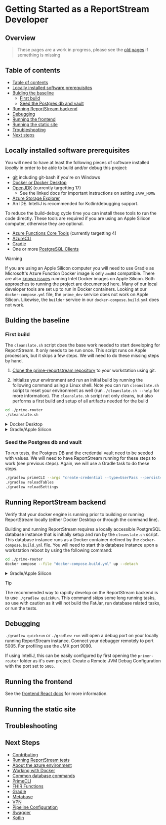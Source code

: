 # Getting Started as a ReportStream Developer

## Overview

> These pages are a work in progress, please see the [old pages](../docs-deprecated/getting-started/) if something is missing

## Table of contents
- [Table of contents](#table-of-contents)
- [Locally installed software prerequisites](#locally-installed-software-prerequisites)
- [Bulding the baseline](#bulding-the-baseline)
    * [First build](#first-build)
    * [Seed the Postgres db and vault](#seed-the-postgres-db-and-vault)
- [Running ReportStream backend](#running-reportstream-backend)
- [Debugging](#debugging)
- [Running the frontend](#running-the-frontend)
- [Running the static site](#running-the-static-site)
- [Troubleshooting](#troubleshooting)
- [Next steps](#next-steps)

## Locally installed software prerequisites

You will need to have at least the following pieces of software installed _locally_ in order to be able to build and/or debug this project:

* [git](./install-git.md) including git-bash if you're on Windows
* [Docker or Docker Desktop](https://docs.docker.com/get-docker/)
* [OpenJDK](./install-openjdk.md) (currently targetting 17)
    * See the linked docs for important instructions on setting `JAVA_HOME`
* [Azure Storage Explorer](https://docs.microsoft.com/en-us/azure/vs-azure-tools-storage-manage-with-storage-explorer)
* An IDE. IntelliJ is recommended for Kotlin/debugging support. 

To reduce the build-debug cycle time you can install these tools to run the code directly. These tools are required if you are using an Apple Silicon computer, otherwise they are optional.
* [Azure Functions Core Tools](../docs-deprecated/getting-started/install-afct.md) (currently targetting 4)
* [AzureCLI](../docs-deprecated/getting-started/install-azurecli.md)
* [Gradle](../docs-deprecated/getting-started/install-gradle.md)
* One or more [PostgreSQL Clients](../docs-deprecated/getting-started/psql-clients.md)

> [!Warning]
> If you are using an Apple Silicon computer you will need to use Gradle as Microsoft's Azure Function Docker image is only `amd64` compatible. There are also [known issues](https://docs.docker.com/desktop/mac/apple-silicon/#known-issues) running Intel Docker images on Apple Silicon. Both approaches to running the project are documented here. 
> Many of our local developer tools are set up to run in Docker containers. Looking at our `docker-compose.yml` file, the `prime_dev` service does not work on Apple Silicon. Likewise, the `builder` service in our `docker-compose.build.yml` does not work.

## Bulding the baseline

### First build

The `cleanslate.sh` script does the base work needed to start developing for ReportStream. It only needs to be run once. This script runs on Apple processors, but it skips a few steps. We will need to do these missing steps by hand.

1. [Clone the prime-reportstream repository](https://docs.github.com/en/github/creating-cloning-and-archiving-repositories/cloning-a-repository-from-github/cloning-a-repository) to your workstation using git.

1. Initialize your environment and run an initial build by running the following command using a Linux shell.
   Note you can run `cleanslate.sh` script to reset your environment as well (run `./cleanslate.sh --help` for more
   information). The `cleanslate.sh` script not only cleans, but also performs a first build and setup of all artifacts
   needed for the build

```bash
cd ./prime-router
./cleanslate.sh
```

<details>
  <summary>Docker Desktop</summary>
* If you are using Docker Desktop, verify that it is running prior to building or running ReportStream locally.
</details>

<details>
  <summary>Gradle/Apple Silicon</summary>

#### Run cleanslate.sh

```bash
# build the project
./cleanslate.sh --verbose
# ...

# Check that a Postgres instance is running
docker ps
# CONTAINER ID   IMAGE         COMMAND                  CREATED          STATUS          PORTS                    NAMES
# 2962fb214203   postgres:11   "docker-entrypoint.s…"   57 minutes ago   Up 57 minutes   0.0.0.0:5432->5432/tcp   prime-router_postgresql_1
```

#### Run support services

ReportStream depends on set of services to be up before running the main Azure service. The `cleanslate.sh` script
starts a Postgres database but skips starting a few more that are otherwise started by default when `cleanslate.sh`
start is run on a non-Apple processor:

- Azurite - a simulator of Azure storage
- Vault - a secret store
- SFTP - an SFTP server
- soap-webservice - SOAP web service emulator

```bash
docker compose -f docker-compose.build.yml up --detach
```

Additionally, to ensure that Vault is running and the credentials are stored correctly, run the following (which is
normally covered by `cleanslate.sh` on non-Apple processors):

```bash
docker compose up --detach vault 1>/dev/null 2>/dev/null
```

You can take down these services by running `./gradlew composeDown` or `docker compose down` command.
For now, leave these services running and open up a new terminal session.
</details>

### Seed the Postgres db and vault

To run tests, the Postgres DB and the credential vault need to be seeded with values.
We will need to have ReportStream running for these steps to work (see previous steps).
Again, we will use a Gradle task to do these steps.

```bash
./gradlew primeCLI --args "create-credential --type=UserPass --persist=DEFAULT-SFTP --user foo --pass pass"
./gradlew reloadTables
./gradlew reloadSettings
```

## Running ReportStream backend

Verify that your docker engine is running prior to building or running ReportStream locally (either Docker Desktop or through the command line).

Building and running ReportStream requires a locally accessible PostgreSQL database instance that is initially setup and run by the `cleanslate.sh` script. This database instance runs as a Docker container defined by the `docker-compose.build.yml` file. You will need to start this database instance upon a workstation reboot by using the following command:

```bash
cd ./prime-router
docker compose --file "docker-compose.build.yml" up --detach
```

<details>
  <summary>Gradle/Apple Silicon</summary>
Use Gradle to launch ReportStream, as it will set up the environment variables that ReportStream needs.

```bash
./gradlew run
```

ReportStream should continue to run after launching. A successful build will appear like so:
```
<===========--> 90% EXECUTING [46s]
> :azureFunctionsRun
```
A `ctrl-c` will escape the running ReportStream instance.
</details>

> [!TIP]
> The recommended way to rapidly develop on the ReportStream backend is to use `./gradlew quickRun`.
> This command skips some long running tasks, so use with caution as it will not build the FatJar, run database related tasks, or run the tests.

## Debugging

`./gradlew quickrun` or `./gradlew run` will open a debug port on your locally running ReportStream instance.
Connect your debugger remotely to port 5005.
For profiling use the JMX port 9090.

If using IntelliJ, this can be easily configured by first opening the `primer-router` folder as it's own project. Create a Remote JVM Debug Configuration with the port set to `5005`. 

## Running the frontend

See the [frontend React docs](../../../frontend-react/README.md) for more information.

## Running the static site

## Troubleshooting

## Next Steps

- [Contributing](./contributing.md)
- [Running ReportStream tests](./running-tests.md)
- [About the azure environment](./azure.md)
- [Working with Docker](./docker.md)
- [Common database commands](./postgres-database.md)
- [PrimeCLI](./prime-cli.md)
- [FHIR Functions](./fhir-functions.md)
- [Gradle](./gradle.md)
- [Metabase](./metabase.md)
- [VPN](./vpn.md)
- [Pipeline Configuration](./universal-pipeline-configuration.md)
- [Swagger](./swagger.md)
- [Kotlin](./kotlin.md)

